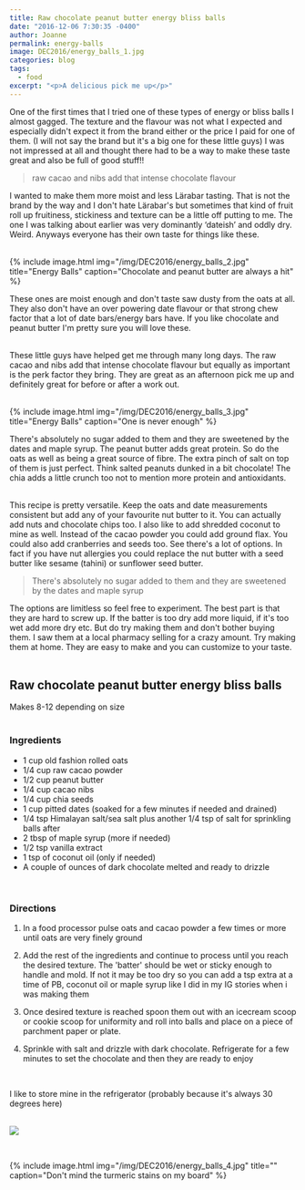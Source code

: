 ```yaml
---
title: Raw chocolate peanut butter energy bliss balls
date: "2016-12-06 7:30:35 -0400"
author: Joanne
permalink: energy-balls
image: DEC2016/energy_balls_1.jpg
categories: blog
tags:
  - food
excerpt: "<p>A delicious pick me up</p>"
---
```


One of the first times that I tried one of these types of energy or bliss balls I almost gagged.  The texture and the flavour was not what I expected and especially didn't expect it from the brand either or the price I paid for one of them. (I will not say the brand but it's a big one for these little guys) I was not impressed at all and thought there had to be a way to make these taste great and also be full of good stuff!!
<br>

> raw cacao and nibs add that intense chocolate flavour

I wanted to make them more moist and less Lärabar tasting.   That is not the brand by the way and I don't hate Lärabar's but sometimes that kind of fruit roll up fruitiness, stickiness and texture can be a little off putting to me.  The one I was talking about earlier was very dominantly &lsquo;dateish&rsquo; and oddly dry.  Weird. Anyways everyone has their own taste for things like these.  
<br>

{% include image.html
            img="/img/DEC2016/energy_balls_2.jpg"
            title="Energy Balls"
            caption="Chocolate and peanut butter are always a hit" %}

These ones are moist enough and don't taste saw dusty from the oats at all.  They also don't have an over powering date flavour or that strong chew factor that a lot of date bars/energy bars have.  If you like chocolate and peanut butter I'm pretty sure you will love these.  
<br>

These little guys have helped get me through many long days.  The raw cacao and nibs add that intense chocolate flavour but equally as important is the perk factor they bring. They are great as an afternoon pick me up and definitely great for before or after a work out.  
<br>

{% include image.html
            img="/img/DEC2016/energy_balls_3.jpg"
            title="Energy Balls"
            caption="One is never enough" %}

There's absolutely no sugar added to them and they are sweetened by the dates and maple syrup.  The peanut butter adds great protein.  So do the oats as well as being a great source of fibre. The extra pinch of salt on top of them is just perfect. Think salted peanuts dunked in a bit chocolate! The chia adds a little crunch too not to mention more protein and antioxidants.
<br><br>

This recipe is pretty versatile. Keep the oats and date measurements consistent but add any of your favourite nut butter to it.  You can actually add nuts and chocolate chips too. I also like to add shredded coconut to mine as well.  Instead of the cacao powder you could add ground flax. You could also add cranberries and seeds too.  See there's a lot of options. In fact if you have nut allergies you could replace the nut butter with a seed butter like sesame (tahini) or sunflower seed butter.  

> There's absolutely no sugar added to them and they are sweetened by the dates and maple syrup

The options are limitless so feel free to experiment.  The best part is that they are hard to screw up.  If the batter is too dry add more liquid, if it's too wet add more dry etc.  But do try making them and don't bother buying them.  I saw them at a local pharmacy selling for a crazy amount.  Try making them at home. They are easy to make and you can customize to your taste.  
<br>

## Raw chocolate peanut butter energy bliss balls
Makes 8-12 depending on size
<br><br>


### Ingredients

* 1 cup old fashion rolled oats
* 1/4 cup raw cacao powder
* 1/2 cup peanut butter
* 1/4 cup cacao nibs
* 1/4 cup chia seeds
* 1 cup pitted dates (soaked for a few minutes if needed and drained)
* 1/4 tsp Himalayan salt/sea salt plus another 1/4 tsp of salt for sprinkling balls after
* 2 tbsp of maple syrup (more if needed)
* 1/2 tsp vanilla extract
* 1 tsp of coconut oil (only if needed)
* A couple of ounces of dark chocolate melted and ready to drizzle
<br>

### Directions

1. In a food processor pulse oats and cacao powder a few times or more until oats are very finely ground

1. Add the rest of the ingredients and continue to process until you reach the desired texture.  The 'batter' should be wet or sticky enough to handle and mold. If not it may be too dry so you can add a tsp extra at a time of PB, coconut oil or maple syrup like I did in my IG stories when i was making them

1. Once desired texture is reached spoon them out with an icecream scoop or cookie scoop for uniformity and roll into balls and place on a piece of parchment paper or plate.  

1. Sprinkle with salt and drizzle with dark chocolate. Refrigerate for a few minutes to set the chocolate and then they are ready to enjoy
<br>

I like to store mine in the refrigerator (probably because it's always 30 degrees here)
<br><br>

<p class="apple__news__logo"><a href="https://apple.news/TKVtoVhGUQSuiufA4bqI-gg"><img src="{{ basesite.url }}/img/apple_news.svg" /></a></p>
<br>

{% include image.html
            img="/img/DEC2016/energy_balls_4.jpg"
            title=""
            caption="Don't mind the turmeric stains on my board" %}
